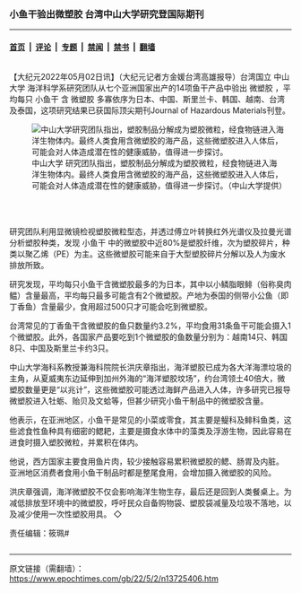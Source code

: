 ### 小鱼干验出微塑胶 台湾中山大学研究登国际期刊

---

#### [首页](../../../..?n13725406) &nbsp;|&nbsp; [评论](../../../../../epoch-comment?n13725406) &nbsp;|&nbsp; [专题](../../../../../epoch-special?n13725406) &nbsp;|&nbsp; [禁闻](../../../../../epoch-news?n13725406) &nbsp;|&nbsp; [禁书](../../../../../books?n13725406) &nbsp;|&nbsp; [翻墙](https://github.com/gfw-breaker/nogfw/blob/master/README.md?n13725406)


<div class="column" id="artbody" itemprop="articleBody">
 <!-- article content begin -->
 <p>
  【大纪元2022年05月02日讯】（大纪元记者方金媛台湾高雄报导）台湾国立
  <ok href="https://www.epochtimes.com/gb/tag/%E4%B8%AD%E5%B1%B1%E5%A4%A7%E5%AD%A6.html">
   中山大学
  </ok>
  海洋科学系研究团队从七个亚洲国家出产的14项鱼干产品中验出
  <ok href="https://www.epochtimes.com/gb/tag/%E5%BE%AE%E5%A1%91%E8%83%B6.html">
   微塑胶
  </ok>
  ，平均每只
  <ok href="https://www.epochtimes.com/gb/tag/%E5%B0%8F%E9%B1%BC%E5%B9%B2.html">
   小鱼干
  </ok>
  含
  <ok href="https://www.epochtimes.com/gb/tag/%E5%BE%AE%E5%A1%91%E8%83%B6.html">
   微塑胶
  </ok>
  多寡依序为日本、中国、斯里兰卡、韩国、越南、台湾及泰国，这项研究结果已获国际顶尖期刊Journal of Hazardous Materials刊登。
 </p>
 <figure aria-describedby="caption-13725407" class="wp-caption aligncenter" id="13725407" style="width: 451px">
  <ok href=" https://i.epochtimes.com/assets/uploads/2022/05/id13725407-553113-450x285.jpeg" rel="noreferrer noopener" target="_blank">
   <img alt="中山大学研究团队指出，塑胶制品分解成为塑胶微粒，经食物链进入海洋生物体内。最终人类食用含微塑胶的海产品，这些微塑胶进入人体后，可能会对人体造成潜在性的健康威胁，值得进一步探讨。" class="" src="https://i.epochtimes.com/assets/uploads/2022/05/id13725407-553113-450x285.jpeg"/>
  </ok>
  <br/><figcaption class="wp-caption-text" id="caption-13725407">
   <ok href="https://www.epochtimes.com/gb/tag/%E4%B8%AD%E5%B1%B1%E5%A4%A7%E5%AD%A6.html">
    中山大学
   </ok>
   研究团队指出，塑胶制品分解成为塑胶微粒，经食物链进入海洋生物体内。最终人类食用含微塑胶的海产品，这些微塑胶进入人体后，可能会对人体造成潜在性的健康威胁，值得进一步探讨。（中山大学提供）
  </figcaption><br/>
 </figure><br/>
 <p>
  研究团队利用显微镜检视塑胶微粒型态，并透过傅立叶转换红外光谱仪及拉曼光谱分析塑胶种类，发现
  <ok href="https://www.epochtimes.com/gb/tag/%E5%B0%8F%E9%B1%BC%E5%B9%B2.html">
   小鱼干
  </ok>
  中的微塑胶中近80%是塑胶纤维，次为塑胶碎片，种类以聚乙烯（PE）为主。这些微塑胶可能来自于大型塑胶碎片分解以及人为废水排放所致。
 </p>
 <p>
  研究发现，平均每只小鱼干含微塑胶最多的为日本，其中以小鳞脂眼鲱（俗称臭肉鳁）含量最高，平均每只最多可能含有2个微塑胶。产地为泰国的侧带小公鱼（即丁香鱼）含量最少，食用超过500只才可能会吃到微塑胶。
 </p>
 <p>
  台湾常见的丁香鱼干含微塑胶的鱼只数量约3.2%，平均食用31条鱼干可能会摄入1个微塑胶。此外，各国家产品要吃到1个微塑胶的鱼数量分别为：越南14只、韩国8只、中国及斯里兰卡约3只。
 </p>
 <p>
  中山大学海科系教授兼海科院院长洪庆章指出，海洋塑胶已成为各大洋海漂垃圾的主角，从夏威夷东边延伸到加州外海的“海洋塑胶坟场”，约台湾领土40倍大，微塑胶数量更是“以兆计”，这些微塑胶可能透过海鲜产品进入人体，许多研究已报导微塑胶进入牡蛎、贻贝及文蛤等，但甚少研究小鱼干制品中的微塑胶含量。
 </p>
 <p>
  他表示，在亚洲地区，小鱼干是常见的小菜或零食，其主要是鳀科及鲱科鱼类，这些滤食性鱼种具有细密的鳃耙，主要是摄食水体中的藻类及浮游生物，因此容易在进食时摄入塑胶微粒，并累积在体内。
 </p>
 <p>
  他说，西方国家主要食用鱼片肉，较少接触容易累积微塑胶的鳃、肠胃及内脏。 亚洲地区消费者食用小鱼干制品时都是整尾食用，会增加摄入微塑胶的风险。
 </p>
 <p>
  洪庆章强调，海洋微塑胶不仅会影响海洋生物生存，最后还是回到人类餐桌上。为减低排放至环境中的微塑胶，呼吁民众自备购物袋、塑胶袋减量及垃圾不落地，以及减少使用一次性塑胶用具。 ◇
 </p>
 <p>
  责任编辑：筱珮#
 </p>
 <!-- article content end -->
</div>


---

原文链接（需翻墙）：https://www.epochtimes.com/gb/22/5/2/n13725406.htm